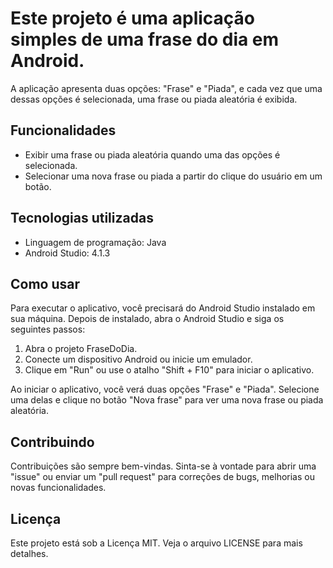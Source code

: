   <h1>Este projeto é uma aplicação simples de uma frase do dia em Android.</h1>
    <p>A aplicação apresenta duas opções: "Frase" e "Piada", e cada vez que uma dessas opções é selecionada, uma frase ou piada aleatória é exibida.</p>
<h2>Funcionalidades</h2>
<ul>
  <li>Exibir uma frase ou piada aleatória quando uma das opções é selecionada.</li>
  <li>Selecionar uma nova frase ou piada a partir do clique do usuário em um botão.</li>
</ul>

<h2>Tecnologias utilizadas</h2>
<ul>
  <li>Linguagem de programação: Java</li>
  <li>Android Studio: 4.1.3</li>
</ul>

<h2>Como usar</h2>
<p>Para executar o aplicativo, você precisará do Android Studio instalado em sua máquina. Depois de instalado, abra o Android Studio e siga os seguintes passos:</p>
<ol>
  <li>Abra o projeto FraseDoDia.</li>
  <li>Conecte um dispositivo Android ou inicie um emulador.</li>
  <li>Clique em "Run" ou use o atalho "Shift + F10" para iniciar o aplicativo.</li>
</ol>
<p>Ao iniciar o aplicativo, você verá duas opções "Frase" e "Piada". Selecione uma delas e clique no botão "Nova frase" para ver uma nova frase ou piada aleatória.</p>

<h2>Contribuindo</h2>
<p>Contribuições são sempre bem-vindas. Sinta-se à vontade para abrir uma "issue" ou enviar um "pull request" para correções de bugs, melhorias ou novas funcionalidades.</p>

<h2>Licença</h2>
<p>Este projeto está sob a Licença MIT. Veja o arquivo LICENSE para mais detalhes.</p>
